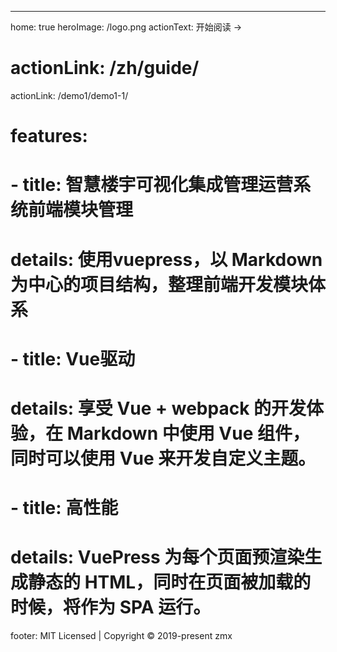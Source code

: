 ---
home: true
heroImage: /logo.png
actionText: 开始阅读 →
# actionLink: /zh/guide/
actionLink: /demo1/demo1-1/
# features:
# - title: 智慧楼宇可视化集成管理运营系统前端模块管理
#   details: 使用vuepress，以 Markdown 为中心的项目结构，整理前端开发模块体系
# - title: Vue驱动
#   details: 享受 Vue + webpack 的开发体验，在 Markdown 中使用 Vue 组件，同时可以使用 Vue 来开发自定义主题。
# - title: 高性能
#   details: VuePress 为每个页面预渲染生成静态的 HTML，同时在页面被加载的时候，将作为 SPA 运行。
footer: MIT Licensed | Copyright © 2019-present zmx
